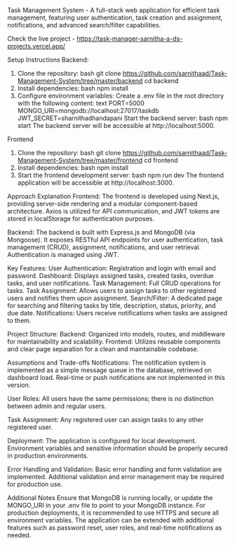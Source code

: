 Task Management System - A full-stack web application for efficient task management, featuring user authentication, task creation and assignment, notifications, and advanced search/filter capabilities.

Check the live project - https://task-manager-sarnitha-a-ds-projects.vercel.app/

Setup Instructions
Backend:
1. Clone the repository:
  bash
  git clone https://github.com/sarnithaad/Task-Management-System/tree/master/backend
  cd backend
2. Install dependencies:
  bash
  npm install
3. Configure environment variables:
  Create a .env file in the root directory with the following content:
    text
    PORT=5000
    MONGO_URI=mongodb://localhost:27017/taskdb
    JWT_SECRET=sharnithadhandapani
  Start the backend server:
    bash
    npm start
  The backend server will be accessible at http://localhost:5000.

Frontend
1. Clone the repository:
  bash
  git clone https://github.com/sarnithaad/Task-Management-System/tree/master/frontend
  cd frontend
2. Install dependencies:
  bash
  npm install
3. Start the frontend development server:
  bash
  npm run dev
  The frontend application will be accessible at http://localhost:3000.

Approach Explanation
Frontend:
  The frontend is developed using Next.js, providing server-side rendering and a modular component-based architecture. Axios is utilized for API communication, and JWT tokens are stored in localStorage for authentication purposes.

Backend:
  The backend is built with Express.js and MongoDB (via Mongoose). It exposes RESTful API endpoints for user authentication, task management (CRUD), assignment, notifications, and user retrieval. Authentication is managed using JWT.

Key Features:
  User Authentication: Registration and login with email and password.
  Dashboard: Displays assigned tasks, created tasks, overdue tasks, and user notifications.
  Task Management: Full CRUD operations for tasks.
  Task Assignment: Allows users to assign tasks to other registered users and notifies them upon assignment.
  Search/Filter: A dedicated page for searching and filtering tasks by title, description, status, priority, and due date.
  Notifications: Users receive notifications when tasks are assigned to them.

Project Structure:
  Backend: Organized into models, routes, and middleware for maintainability and scalability.
  Frontend: Utilizes reusable components and clear page separation for a clean and maintainable codebase.

Assumptions and Trade-offs
  Notifications:
  The notification system is implemented as a simple message queue in the database, retrieved on dashboard load. Real-time or push notifications are not implemented in this version.
  
  User Roles:
  All users have the same permissions; there is no distinction between admin and regular users.
  
  Task Assignment:
  Any registered user can assign tasks to any other registered user.
    
  Deployment:
  The application is configured for local development. Environment variables and sensitive information should be properly secured in production environments.
  
  Error Handling and Validation:
  Basic error handling and form validation are implemented. Additional validation and error management may be required for production use.

Additional Notes
  Ensure that MongoDB is running locally, or update the MONGO_URI in your .env file to point to your MongoDB instance.
  For production deployments, it is recommended to use HTTPS and secure all environment variables.
  The application can be extended with additional features such as password reset, user roles, and real-time notifications as needed.
